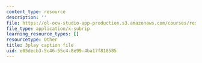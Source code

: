 ```yaml
---
content_type: resource
description: ''
file: https://ol-ocw-studio-app-production.s3.amazonaws.com/courses/res-9-003-brains-minds-and-machines-summer-course-summer-2015/e05decb35c4655c48e994ba17f818585_TjrRSOHQACw.vtt
file_type: application/x-subrip
learning_resource_types: []
resourcetype: Other
title: 3play caption file
uid: e05decb3-5c46-55c4-8e99-4ba17f818585
---
```

